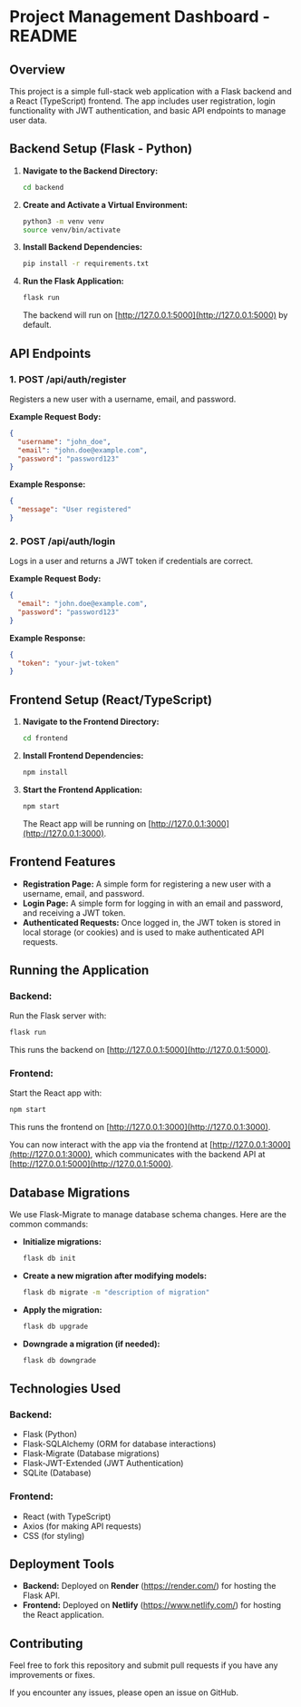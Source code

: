 # Project Management Dashboard - README

## Overview
This project is a simple full-stack web application with a Flask backend and a React (TypeScript) frontend. The app includes user registration, login functionality with JWT authentication, and basic API endpoints to manage user data.

## Backend Setup (Flask - Python)

1. **Navigate to the Backend Directory:**
   ```bash
   cd backend
   ```

2. **Create and Activate a Virtual Environment:**
   ```bash
   python3 -m venv venv
   source venv/bin/activate
   ```

3. **Install Backend Dependencies:**
   ```bash
   pip install -r requirements.txt
   ```

4. **Run the Flask Application:**
   ```bash
   flask run
   ```
   The backend will run on [http://127.0.0.1:5000](http://127.0.0.1:5000) by default.

## API Endpoints

### 1. **POST /api/auth/register**
Registers a new user with a username, email, and password.

**Example Request Body:**
```json
{
  "username": "john_doe",
  "email": "john.doe@example.com",
  "password": "password123"
}
```

**Example Response:**
```json
{
  "message": "User registered"
}
```

### 2. **POST /api/auth/login**
Logs in a user and returns a JWT token if credentials are correct.

**Example Request Body:**
```json
{
  "email": "john.doe@example.com",
  "password": "password123"
}
```

**Example Response:**
```json
{
  "token": "your-jwt-token"
}
```

## Frontend Setup (React/TypeScript)

1. **Navigate to the Frontend Directory:**
   ```bash
   cd frontend
   ```

2. **Install Frontend Dependencies:**
   ```bash
   npm install
   ```

3. **Start the Frontend Application:**
   ```bash
   npm start
   ```
   The React app will be running on [http://127.0.0.1:3000](http://127.0.0.1:3000).

## Frontend Features

- **Registration Page:** A simple form for registering a new user with a username, email, and password.
- **Login Page:** A simple form for logging in with an email and password, and receiving a JWT token.
- **Authenticated Requests:** Once logged in, the JWT token is stored in local storage (or cookies) and is used to make authenticated API requests.

## Running the Application

### Backend:
Run the Flask server with:
```bash
flask run
```
This runs the backend on [http://127.0.0.1:5000](http://127.0.0.1:5000).

### Frontend:
Start the React app with:
```bash
npm start
```
This runs the frontend on [http://127.0.0.1:3000](http://127.0.0.1:3000).

You can now interact with the app via the frontend at [http://127.0.0.1:3000](http://127.0.0.1:3000), which communicates with the backend API at [http://127.0.0.1:5000](http://127.0.0.1:5000).

## Database Migrations
We use Flask-Migrate to manage database schema changes. Here are the common commands:

- **Initialize migrations:**
  ```bash
  flask db init
  ```

- **Create a new migration after modifying models:**
  ```bash
  flask db migrate -m "description of migration"
  ```

- **Apply the migration:**
  ```bash
  flask db upgrade
  ```

- **Downgrade a migration (if needed):**
  ```bash
  flask db downgrade
  ```

## Technologies Used

### Backend:
- Flask (Python)
- Flask-SQLAlchemy (ORM for database interactions)
- Flask-Migrate (Database migrations)
- Flask-JWT-Extended (JWT Authentication)
- SQLite (Database)

### Frontend:
- React (with TypeScript)
- Axios (for making API requests)
- CSS (for styling)


## Deployment Tools

- **Backend:** Deployed on **Render** (https://render.com/) for hosting the Flask API.
- **Frontend:** Deployed on **Netlify** (https://www.netlify.com/) for hosting the React application.


## Contributing
Feel free to fork this repository and submit pull requests if you have any improvements or fixes.

If you encounter any issues, please open an issue on GitHub.

